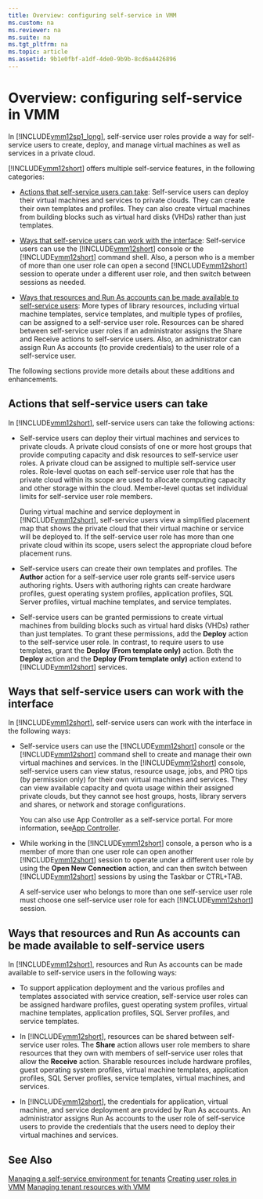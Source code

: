 ```yaml
---
title: Overview: configuring self-service in VMM
ms.custom: na
ms.reviewer: na
ms.suite: na
ms.tgt_pltfrm: na
ms.topic: article
ms.assetid: 9b1e0fbf-a1df-4de0-9b9b-8cd6a4426896
---
```

# Overview: configuring self-service in VMM
In [!INCLUDE[vmm12sp1_long](Token/vmm12sp1_long_md.md)], self\-service user roles provide a way for self\-service users to create, deploy, and manage virtual machines as well as services in a private cloud.

[!INCLUDE[vmm12short](Token/vmm12short_md.md)] offers multiple self\-service features, in the following categories:

-   [Actions that self-service users can take](Overview--configuring-self-service-in-VMM.md#BKMK_actions): Self\-service users can deploy their virtual machines and services to private clouds. They can create their own templates and profiles. They can also create virtual machines from building blocks such as virtual hard disks \(VHDs\) rather than just templates.

-   [Ways that self-service users can work with the interface](Overview--configuring-self-service-in-VMM.md#BKMK_interface): Self\-service users can use the [!INCLUDE[vmm12short](Token/vmm12short_md.md)] console or the [!INCLUDE[vmm12short](Token/vmm12short_md.md)] command shell. Also, a person who is a member of more than one user role can open a second [!INCLUDE[vmm12short](Token/vmm12short_md.md)] session to operate under a different user role, and then switch between sessions as needed.

-   [Ways that resources and Run As accounts can be made available to self-service users](Overview--configuring-self-service-in-VMM.md#BKMK_resources): More types of library resources, including virtual machine templates, service templates, and multiple types of profiles, can be assigned to a self\-service user role. Resources can be shared between self\-service user roles if an administrator assigns the Share and Receive actions to self\-service users. Also, an administrator can assign Run As accounts \(to provide credentials\) to the user role of a self\-service user.

The following sections provide more details about these additions and enhancements.

## <a name="BKMK_actions"></a>Actions that self\-service users can take
In [!INCLUDE[vmm12short](Token/vmm12short_md.md)], self\-service users can take the following actions:

-   Self\-service users can deploy their virtual machines and services to private clouds. A private cloud consists of one or more host groups that provide computing capacity and disk resources to self\-service user roles. A private cloud can be assigned to multiple self\-service user roles. Role\-level quotas on each self\-service user role that has the private cloud within its scope are used to allocate computing capacity and other storage within the cloud. Member\-level quotas set individual limits for self\-service user role members.

    During virtual machine and service deployment in [!INCLUDE[vmm12short](Token/vmm12short_md.md)], self\-service users view a simplified placement map that shows the private cloud that their virtual machine or service will be deployed to. If the self\-service user role has more than one private cloud within its scope, users select the appropriate cloud before placement runs.

-   Self\-service users can create their own templates and profiles. The **Author** action for a self\-service user role grants self\-service users authoring rights. Users with authoring rights can create hardware profiles, guest operating system profiles, application profiles, SQL Server profiles, virtual machine templates, and service templates.

-   Self\-service users can be granted permissions to create virtual machines from building blocks such as virtual hard disks \(VHDs\) rather than just templates. To grant these permissions, add the **Deploy** action to the self\-service user role. In contrast, to require users to use templates, grant the **Deploy \(From template only\)** action. Both the **Deploy** action and the **Deploy \(From template only\)** action extend to [!INCLUDE[vmm12short](Token/vmm12short_md.md)] services.

## <a name="BKMK_interface"></a>Ways that self\-service users can work with the interface
In [!INCLUDE[vmm12short](Token/vmm12short_md.md)], self\-service users can work with the interface in the following ways:

-   Self\-service users can use the [!INCLUDE[vmm12short](Token/vmm12short_md.md)] console or the [!INCLUDE[vmm12short](Token/vmm12short_md.md)] command shell to create and manage their own virtual machines and services. In the [!INCLUDE[vmm12short](Token/vmm12short_md.md)] console, self\-service users can view status, resource usage, jobs, and PRO tips \(by permission only\) for their own virtual machines and services. They can view available capacity and quota usage within their assigned private clouds, but they cannot see host groups, hosts, library servers and shares, or network and storage configurations.

    You can also use App Controller as a self\-service portal. For more information, see[App Controller](http://technet.microsoft.com/library/hh546834.aspx).

-   While working in the [!INCLUDE[vmm12short](Token/vmm12short_md.md)] console, a person who is a member of more than one user role can open another [!INCLUDE[vmm12short](Token/vmm12short_md.md)] session to operate under a different user role by using the **Open New Connection** action, and can then switch between [!INCLUDE[vmm12short](Token/vmm12short_md.md)] sessions by using the Taskbar or CTRL\+TAB.

    A self\-service user who belongs to more than one self\-service user role must choose one self\-service user role for each [!INCLUDE[vmm12short](Token/vmm12short_md.md)] session.

## <a name="BKMK_resources"></a>Ways that resources and Run As accounts can be made available to self\-service users
In [!INCLUDE[vmm12short](Token/vmm12short_md.md)], resources and Run As accounts can be made available to self\-service users in the following ways:

-   To support application deployment and the various profiles and templates associated with service creation, self\-service user roles can be assigned hardware profiles, guest operating system profiles, virtual machine templates, application profiles, SQL Server profiles, and service templates.

-   In [!INCLUDE[vmm12short](Token/vmm12short_md.md)], resources can be shared between self\-service user roles. The **Share** action allows user role members to share resources that they own with members of self\-service user roles that allow the **Receive** action. Sharable resources include hardware profiles, guest operating system profiles, virtual machine templates, application profiles, SQL Server profiles, service templates, virtual machines, and services.

-   In [!INCLUDE[vmm12short](Token/vmm12short_md.md)], the credentials for application, virtual machine, and service deployment are provided by Run As accounts. An administrator assigns Run As accounts to the user role of self\-service users to provide the credentials that the users need to deploy their virtual machines and services.

## See Also
[Managing a self-service environment for tenants](Managing-a-self-service-environment-for-tenants.md)
[Creating user roles in VMM](Creating-user-roles-in-VMM.md)
[Managing tenant resources with VMM](Managing-tenant-resources-with-VMM.md)


